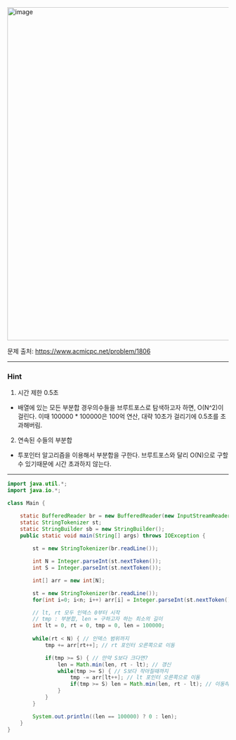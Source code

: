 <img width="1001" height="757" alt="image" src="https://github.com/user-attachments/assets/2e3668ec-01fe-4093-b2e7-f1ee536e1272" />

문제 출처: https://www.acmicpc.net/problem/1806

---

### Hint

1. 시간 제한 0.5초
- 배열에 있는 모든 부분합 경우의수들을 브루트포스로 탐색하고자 하면, O(N^2)이 걸린다. 이때 100000 * 100000은 100억 연산, 대략 10초가 걸리기에 0.5초를 초과해버림.
&nbsp;
2. 연속된 수들의 부분합
- 투포인터 알고리즘을 이용해서 부분합을 구한다. 브루트포스와 달리 O(N)으로 구할 수 있기때문에 시간 초과하지 않는다.

---

```java
import java.util.*;
import java.io.*;

class Main {

    static BufferedReader br = new BufferedReader(new InputStreamReader(System.in));
    static StringTokenizer st;
    static StringBuilder sb = new StringBuilder();
    public static void main(String[] args) throws IOException {
        
        st = new StringTokenizer(br.readLine());

        int N = Integer.parseInt(st.nextToken());
        int S = Integer.parseInt(st.nextToken());

        int[] arr = new int[N];

        st = new StringTokenizer(br.readLine());
        for(int i=0; i<n; i++) arr[i] = Integer.parseInt(st.nextToken());

        // lt, rt 모두 인덱스 0부터 시작
        // tmp : 부분합, len = 구하고자 하는 최소의 길이
        int lt = 0, rt = 0, tmp = 0, len = 100000;
        
        while(rt < N) { // 인덱스 범위까지
            tmp += arr[rt++]; // rt 포인터 오른쪽으로 이동

            if(tmp >= S) { // 만약 S보다 크다면?
                len = Math.min(len, rt - lt); // 갱신
                while(tmp >= S) { // S보다 작아질때까지
                    tmp -= arr[lt++]; // lt 포인터 오른쪽으로 이동
                    if(tmp >= S) len = Math.min(len, rt - lt); // 이동하는 와중에도 S보다 크다면 갱신
                }
            }
        }   

        System.out.println((len == 100000) ? 0 : len);
    }    
}

```
